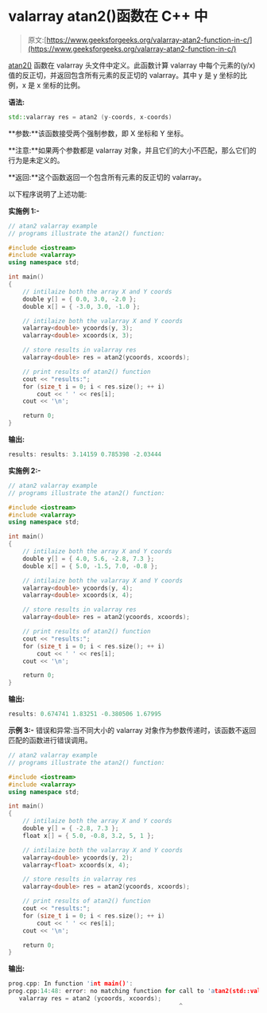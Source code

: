 # valarray atan2()函数在 C++ 中

> 原文:[https://www.geeksforgeeks.org/valarray-atan2-function-in-c/](https://www.geeksforgeeks.org/valarray-atan2-function-in-c/)

[atan2()](https://www.geeksforgeeks.org/?p=205568) 函数在 valarray 头文件中定义。此函数计算 valarray 中每个元素的(y/x)值的反正切，并返回包含所有元素的反正切的 valarray。其中 y 是 y 坐标的比例，x 是 x 坐标的比例。

**语法:**

```cpp
std::valarray res = atan2 (y-coords, x-coords)
```

**参数:**该函数接受两个强制参数，即 X 坐标和 Y 坐标。

**注意:**如果两个参数都是 valarray 对象，并且它们的大小不匹配，那么它们的行为是未定义的。

**返回:**这个函数返回一个包含所有元素的反正切的 valarray。

以下程序说明了上述功能:

**实施例 1:-**

```cpp
// atan2 valarray example
// programs illustrate the atan2() function:

#include <iostream>
#include <valarray>
using namespace std;

int main()
{
    // intilaize both the array X and Y coords
    double y[] = { 0.0, 3.0, -2.0 };
    double x[] = { -3.0, 3.0, -1.0 };

    // intilaize both the valarray X and Y coords
    valarray<double> ycoords(y, 3);
    valarray<double> xcoords(x, 3);

    // store results in valarray res
    valarray<double> res = atan2(ycoords, xcoords);

    // print results of atan2() function
    cout << "results:";
    for (size_t i = 0; i < res.size(); ++ i)
        cout << ' ' << res[i];
    cout << '\n';

    return 0;
}
```

**输出:**

```cpp
results: results: 3.14159 0.785398 -2.03444
```

**实施例 2:-**

```cpp
// atan2 valarray example
// programs illustrate the atan2() function:

#include <iostream>
#include <valarray>
using namespace std;

int main()
{
    // intilaize both the array X and Y coords
    double y[] = { 4.0, 5.6, -2.8, 7.3 };
    double x[] = { 5.0, -1.5, 7.0, -0.8 };

    // intilaize both the valarray X and Y coords
    valarray<double> ycoords(y, 4);
    valarray<double> xcoords(x, 4);

    // store results in valarray res
    valarray<double> res = atan2(ycoords, xcoords);

    // print results of atan2() function
    cout << "results:";
    for (size_t i = 0; i < res.size(); ++ i)
        cout << ' ' << res[i];
    cout << '\n';

    return 0;
}
```

**输出:**

```cpp
results: 0.674741 1.83251 -0.380506 1.67995
```

**示例 3:-** 错误和异常:当不同大小的 valarray 对象作为参数传递时，该函数不返回匹配的函数进行错误调用。

```cpp
// atan2 valarray example
// programs illustrate the atan2() function:

#include <iostream>
#include <valarray>
using namespace std;

int main()
{
    // intilaize both the array X and Y coords
    double y[] = { -2.8, 7.3 };
    float x[] = { 5.0, -0.8, 3.2, 5, 1 };

    // intilaize both the valarray X and Y coords
    valarray<double> ycoords(y, 2);
    valarray<float> xcoords(x, 4);

    // store results in valarray res
    valarray<double> res = atan2(ycoords, xcoords);

    // print results of atan2() function
    cout << "results:";
    for (size_t i = 0; i < res.size(); ++ i)
        cout << ' ' << res[i];
    cout << '\n';

    return 0;
}
```

**输出:**

```cpp
prog.cpp: In function 'int main()':
prog.cpp:14:48: error: no matching function for call to 'atan2(std::valarray&, std::valarray&)'
   valarray res = atan2 (ycoords, xcoords);
                                                ^

```